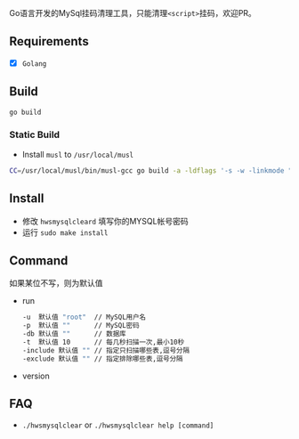 Go语言开发的MySql挂码清理工具，只能清理`<script>`挂码，欢迎PR。

## Requirements
- [x] `Golang`

## Build
```sh
go build
```
### Static Build
- Install `musl` to `/usr/local/musl`
```sh
CC=/usr/local/musl/bin/musl-gcc go build -a -ldflags '-s -w -linkmode "external" -extldflags "-static"'
```

## Install
- 修改 `hwsmysqlcleard` 填写你的MYSQL帐号密码
- 运行 `sudo make install`

## Command
如果某位不写，则为默认值
- run
  ```sh
  -u  默认值 "root"  // MySQL用户名
  -p  默认值 ""      // MySQL密码
  -db 默认值 ""      // 数据库
  -t  默认值 10      // 每几秒扫描一次,最小10秒
  -include 默认值 "" // 指定只扫描哪些表,逗号分隔
  -exclude 默认值 "" // 指定排除哪些表,逗号分隔
  ```
- version

## FAQ
- `./hwsmysqlclear` or `./hwsmysqlclear help [command]`
